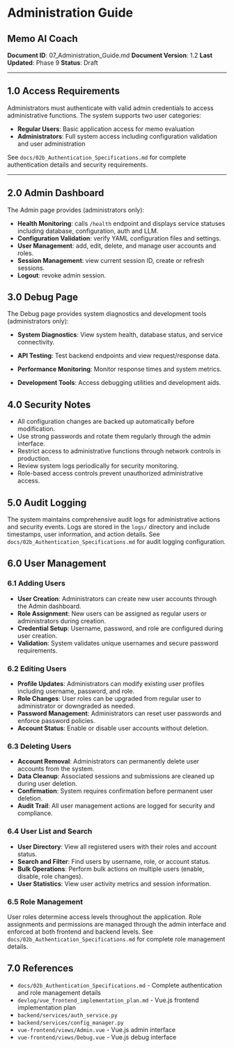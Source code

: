 # Administration Guide
## Memo AI Coach

**Document ID**: 07_Administration_Guide.md
**Document Version**: 1.2
**Last Updated**: Phase 9
**Status**: Draft

---

## 1.0 Access Requirements
Administrators must authenticate with valid admin credentials to access administrative functions. The system supports two user categories:

- **Regular Users**: Basic application access for memo evaluation
- **Administrators**: Full system access including configuration validation and user administration

See `docs/02b_Authentication_Specifications.md` for complete authentication details and security requirements.

---

## 2.0 Admin Dashboard
The Admin page provides (administrators only):
- **Health Monitoring**: calls `/health` endpoint and displays service statuses including database, configuration, auth and LLM.
- **Configuration Validation**: verify YAML configuration files and settings.
- **User Management**: add, edit, delete, and manage user accounts and roles.
- **Session Management**: view current session ID, create or refresh sessions.
- **Logout**: revoke admin session.

## 3.0 Debug Page
The Debug page provides system diagnostics and development tools (administrators only):
- **System Diagnostics**: View system health, database status, and service connectivity.
- **API Testing**: Test backend endpoints and view request/response data.

- **Performance Monitoring**: Monitor response times and system metrics.
- **Development Tools**: Access debugging utilities and development aids.

## 4.0 Security Notes
- All configuration changes are backed up automatically before modification.
- Use strong passwords and rotate them regularly through the admin interface.
- Restrict access to administrative functions through network controls in production.
- Review system logs periodically for security monitoring.
- Role-based access controls prevent unauthorized administrative access.

## 5.0 Audit Logging
The system maintains comprehensive audit logs for administrative actions and security events. Logs are stored in the `logs/` directory and include timestamps, user information, and action details. See `docs/02b_Authentication_Specifications.md` for audit logging configuration.

## 6.0 User Management
### 6.1 Adding Users
- **User Creation**: Administrators can create new user accounts through the Admin dashboard.
- **Role Assignment**: New users can be assigned as regular users or administrators during creation.
- **Credential Setup**: Username, password, and role are configured during user creation.
- **Validation**: System validates unique usernames and secure password requirements.

### 6.2 Editing Users
- **Profile Updates**: Administrators can modify existing user profiles including username, password, and role.
- **Role Changes**: User roles can be upgraded from regular user to administrator or downgraded as needed.
- **Password Management**: Administrators can reset user passwords and enforce password policies.
- **Account Status**: Enable or disable user accounts without deletion.

### 6.3 Deleting Users
- **Account Removal**: Administrators can permanently delete user accounts from the system.
- **Data Cleanup**: Associated sessions and submissions are cleaned up during user deletion.
- **Confirmation**: System requires confirmation before permanent user deletion.
- **Audit Trail**: All user management actions are logged for security and compliance.

### 6.4 User List and Search
- **User Directory**: View all registered users with their roles and account status.
- **Search and Filter**: Find users by username, role, or account status.
- **Bulk Operations**: Perform bulk actions on multiple users (enable, disable, role changes).
- **User Statistics**: View user activity metrics and session information.

### 6.5 Role Management
User roles determine access levels throughout the application. Role assignments and permissions are managed through the admin interface and enforced at both frontend and backend levels. See `docs/02b_Authentication_Specifications.md` for complete role management details.

## 7.0 References
- `docs/02b_Authentication_Specifications.md` - Complete authentication and role management details
- `devlog/vue_frontend_implementation_plan.md` - Vue.js frontend implementation plan
- `backend/services/auth_service.py`
- `backend/services/config_manager.py`
- `vue-frontend/views/Admin.vue` - Vue.js admin interface
- `vue-frontend/views/Debug.vue` - Vue.js debug interface
